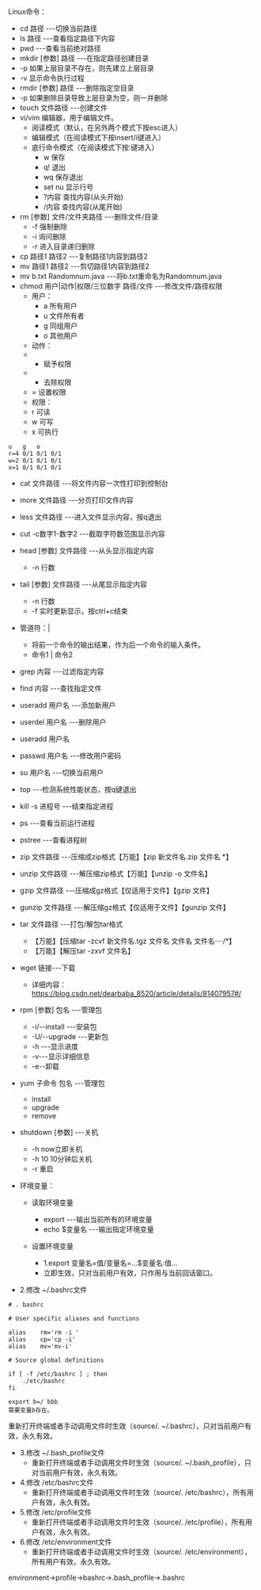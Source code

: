 Linux命令：
* cd 路径 ---切换当前路径
* ls 路径 ---查看指定路径下内容
* pwd ---查看当前绝对路径
* mkdir [参数] 路径 ---在指定路径创建目录
* -p 如果上层目录不存在，则先建立上层目录
* -v 显示命令执行过程
* rmdir [参数] 路径 ---删除指定空目录
* -p 如果删除目录导致上层目录为空，则一并删除
* touch 文件路径 ---创建文件
* vi/vim 编辑器，用于编辑文件。
	* 阅读模式（默认，在另外两个模式下按esc进入）
	* 编辑模式（在阅读模式下按insert/i键进入）
	* 底行命令模式（在阅读模式下按:键进入）
		* w      保存
		* q!     退出
		* wq     保存退出
		* set nu 显示行号
		* ?内容  查找内容(从头开始)
		* /内容  查找内容(从尾开始)
* rm [参数] 文件/文件夹路径 ---删除文件/目录
	* -f 强制删除
	* -i 询问删除
	* -r 进入目录递归删除
* cp 路径1 路径2 ---复制路径1内容到路径2
* mv 路径1 路径2 ---剪切路径1内容到路径2
* mv b.txt Randomnum.java ---将b.txt重命名为Randomnum.java
* chmod 用户|动作|权限/三位数字 路径/文件 ---修改文件/路径权限
	* 用户：
		* a 所有用户
		* u 文件所有者
		* g 同组用户
		* o 其他用户
	* 动作：
	* + 赋予权限
	* - 去除权限
	* = 设置权限
	* 权限：
	* r 可读
	* w 可写
	* x 可执行

```
u	g	o
r=4	0/1	0/1	0/1
w=2	0/1	0/1	0/1
x=1	0/1	0/1	0/1
```

* cat 文件路径 ---将文件内容一次性打印到控制台
* more 文件路径 ---分页打印文件内容
* less 文件路径 ---进入文件显示内容，按q退出
* cut -c数字1-数字2 ---截取字符数范围显示内容
* head [参数] 文件路径 ---从头显示指定内容 
	* -n 行数
* tail [参数] 文件路径 ---从尾显示指定内容
	* -n 行数
	* -f 实时更新显示，按ctrl+c结束
* 管道符：|
	* 将前一个命令的输出结果，作为后一个命令的输入条件。
	* 命令1 | 命令2
* grep 内容 ---过滤指定内容
* find 内容 ---查找指定文件
* useradd 用户名 ---添加新用户
* userdel 用户名 ---删除用户
* useradd 用户名 
* passwd 用户名 ---修改用户密码
* su 用户名 ---切换当前用户
* top ---检测系统性能状态，按q键退出
* kill -s 进程号 ---结束指定进程
* ps ---查看当前运行进程
* pstree ---查看进程树
* zip 文件路径 ---压缩成zip格式【万能】【zip 新文件名.zip 文件名 *】
* unzip 文件路径 ---解压缩zip格式【万能】【unzip -o 文件名】
* gzip 文件路径 ---压缩成gz格式【仅适用于文件】【gzip 文件】
* gunzip 文件路径 ---解压缩gz格式【仅适用于文件】【gunzip 文件】
* tar 文件路径 ---打包/解包tar格式
	* 【万能】【压缩tar -zcvf 新文件名.tgz 文件名 文件名 文件名····/*】
	* 【万能】【解压tar -zxvf 文件名】
* wget 链接---下载
  * 详细内容：https://blog.csdn.net/dearbaba_8520/article/details/81407957#/
* rpm [参数] 包名 ---管理包
	* -i/--install ---安装包
	* -U/--upgrade ---更新包
	* -h ---显示进度
	* -v---显示详细信息
	* -e--卸载
* yum 子命令 包名 ---管理包
	* install
	* upgrade
	* remove
* shutdown [参数] ---关机
	* -h now立即关机
	* -h 10 10分钟后关机
	* -r 重启


* 环境变量：
	* 读取环境变量
		* export ---输出当前所有的环境变量
		* echo $变量名 ---输出指定环境变量

	* 设置环境变量
		* 1.export 变量名=值/变量名=...$变量名:值...
		* 立即生效，只对当前用户有效，只作用与当前回话窗口。

* 2.修改 ~/.bashrc文件

```
# . bashrc

# User specific aliases and functions

alias    rm='rm -i '
alias    cp='cp -i'
alias    mv='mv-i'

# Source global definitions

if [ -f /etc/bashrc ] ; then
	./etc/bashrc
fi

export b=/ bbb
需要变量b存在。
```

重新打开终端或者手动调用文件时生效（source/. ~/.bashrc），只对当前用户有效，永久有效。

* 3.修改 ~/.bash_profile文件
	* 重新打开终端或者手动调用文件时生效（source/. ~/.bash_profile），只对当前用户有效，永久有效。
* 4.修改 /etc/bashrc文件
	* 重新打开终端或者手动调用文件时生效（source/. /etc/bashrc），所有用户有效，永久有效。
* 5.修改 /etc/profile文件
	* 重新打开终端或者手动调用文件时生效（source/. /etc/profile），所有用户有效，永久有效。
* 6.修改 /etc/environment文件
	* 重新打开终端或者手动调用文件时生效（source/. /etc/environment），所有用户有效，永久有效。


environment->profile->bashrc->.bash_profile->.bashrc